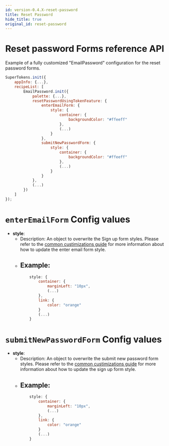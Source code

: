 ```yaml
---
id: version-0.4.X-reset-password
title: Reset Password
hide_title: true
original_id: reset-password
---
```


# Reset password Forms reference API

Example of a fully customized "EmailPassword" configuration for the reset password forms.

```js
SuperTokens.init({
    appInfo: {...},
    recipeList: [
        EmailPassword.init({
            palette: {...},
            resetPasswordUsingTokenFeature: {
                enterEmailForm: {
                    style: {
                        container: {
                            backgroundColor: "#ffeeff"
                        },
                        (...)
                    }
                },
                submitNewPasswordForm: {
                    style: {
                        container: {
                            backgroundColor: "#ffeeff"
                        },
                        (...)
                    }
                }
            },
            (...)
        })
    ]
});
```

# `enterEmailForm` Config values

- **style**: 
    - Description: An object to overwrite the Sign up form styles. Please refer to the <a href="/docs/emailpassword/common-customizations/styling/changing-style" target="_blank">common custimizations guide</a> for more information about how to update the enter email form style.
    - Example: 
        -
        ```js
            style: {
                container: {
                    marginLeft: "10px",
                    (...)
                },
                link: {
                    color: "orange"
                }
                (...)
            }
        ```

# `submitNewPasswordForm` Config values

- **style**: 
    - Description: An object to overwrite the submit new password form styles. Please refer to the  <a href="/docs/emailpassword/common-customizations/styling/changing-style" target="_blank">common custimizations guide</a> for more information about how to update the sign up form style.
    - Example: 
        -
        ```js
            style: {
                container: {
                    marginLeft: "10px",
                    (...)
                },
                link: {
                    color: "orange"
                }
                (...)
            }
        ```
